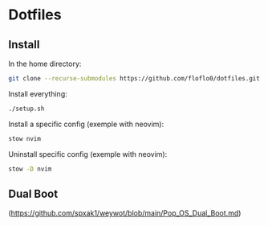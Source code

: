 # Dotfiles

## Install

In the home directory:
```sh
git clone --recurse-submodules https://github.com/floflo0/dotfiles.git
```

Install everything:
```sh
./setup.sh
```

Install a specific config (exemple with neovim):
```sh
stow nvim
```

Uninstall  specific config (exemple with neovim):
```sh
stow -D nvim
```

## Dual Boot

(https://github.com/spxak1/weywot/blob/main/Pop_OS_Dual_Boot.md)
